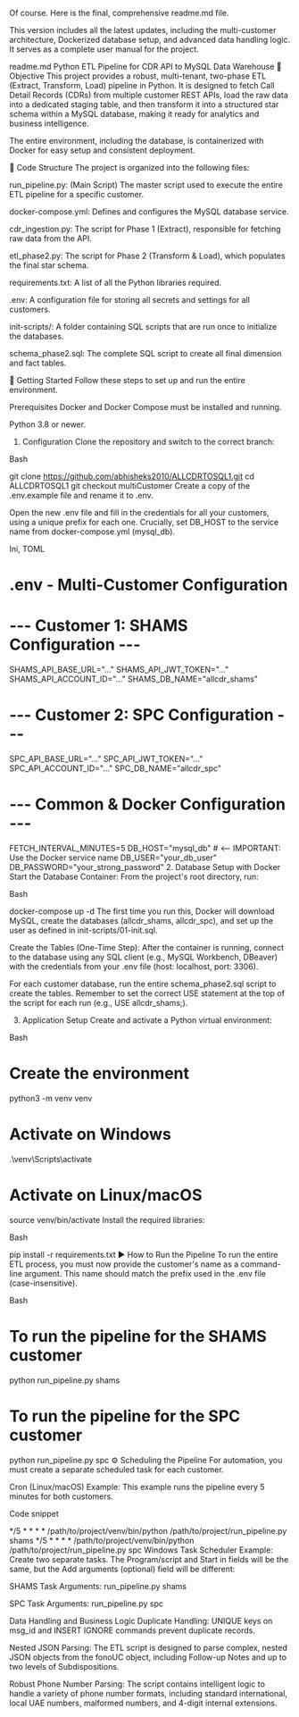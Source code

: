 Of course. Here is the final, comprehensive readme.md file.

This version includes all the latest updates, including the multi-customer architecture, Dockerized database setup, and advanced data handling logic. It serves as a complete user manual for the project.

readme.md
Python ETL Pipeline for CDR API to MySQL Data Warehouse
📝 Objective
This project provides a robust, multi-tenant, two-phase ETL (Extract, Transform, Load) pipeline in Python. It is designed to fetch Call Detail Records (CDRs) from multiple customer REST APIs, load the raw data into a dedicated staging table, and then transform it into a structured star schema within a MySQL database, making it ready for analytics and business intelligence.

The entire environment, including the database, is containerized with Docker for easy setup and consistent deployment.

📂 Code Structure
The project is organized into the following files:

run_pipeline.py: (Main Script) The master script used to execute the entire ETL pipeline for a specific customer.

docker-compose.yml: Defines and configures the MySQL database service.

cdr_ingestion.py: The script for Phase 1 (Extract), responsible for fetching raw data from the API.

etl_phase2.py: The script for Phase 2 (Transform & Load), which populates the final star schema.

requirements.txt: A list of all the Python libraries required.

.env: A configuration file for storing all secrets and settings for all customers.

init-scripts/: A folder containing SQL scripts that are run once to initialize the databases.

schema_phase2.sql: The complete SQL script to create all final dimension and fact tables.

🚀 Getting Started
Follow these steps to set up and run the entire environment.

Prerequisites
Docker and Docker Compose must be installed and running.

Python 3.8 or newer.

1. Configuration
Clone the repository and switch to the correct branch:

Bash

git clone https://github.com/abhisheks2010/ALLCDRTOSQL1.git
cd ALLCDRTOSQL1
git checkout multiCustomer
Create a copy of the .env.example file and rename it to .env.

Open the new .env file and fill in the credentials for all your customers, using a unique prefix for each one. Crucially, set DB_HOST to the service name from docker-compose.yml (mysql_db).

Ini, TOML

# .env - Multi-Customer Configuration

# --- Customer 1: SHAMS Configuration ---
SHAMS_API_BASE_URL="..."
SHAMS_API_JWT_TOKEN="..."
SHAMS_API_ACCOUNT_ID="..."
SHAMS_DB_NAME="allcdr_shams"

# --- Customer 2: SPC Configuration ---
SPC_API_BASE_URL="..."
SPC_API_JWT_TOKEN="..."
SPC_API_ACCOUNT_ID="..."
SPC_DB_NAME="allcdr_spc"

# --- Common & Docker Configuration ---
FETCH_INTERVAL_MINUTES=5
DB_HOST="mysql_db"  # <-- IMPORTANT: Use the Docker service name
DB_USER="your_db_user"
DB_PASSWORD="your_strong_password"
2. Database Setup with Docker
Start the Database Container: From the project's root directory, run:

Bash

docker-compose up -d
The first time you run this, Docker will download MySQL, create the databases (allcdr_shams, allcdr_spc), and set up the user as defined in init-scripts/01-init.sql.

Create the Tables (One-Time Step): After the container is running, connect to the database using any SQL client (e.g., MySQL Workbench, DBeaver) with the credentials from your .env file (host: localhost, port: 3306).

For each customer database, run the entire schema_phase2.sql script to create the tables. Remember to set the correct USE statement at the top of the script for each run (e.g., USE allcdr_shams;).

3. Application Setup
Create and activate a Python virtual environment:

Bash

# Create the environment
python3 -m venv venv

# Activate on Windows
.\venv\Scripts\activate

# Activate on Linux/macOS
source venv/bin/activate
Install the required libraries:

Bash

pip install -r requirements.txt
▶️ How to Run the Pipeline
To run the entire ETL process, you must now provide the customer's name as a command-line argument. This name should match the prefix used in the .env file (case-insensitive).

Bash

# To run the pipeline for the SHAMS customer
python run_pipeline.py shams

# To run the pipeline for the SPC customer
python run_pipeline.py spc
⚙️ Scheduling the Pipeline
For automation, you must create a separate scheduled task for each customer.

Cron (Linux/macOS) Example:
This example runs the pipeline every 5 minutes for both customers.

Code snippet

*/5 * * * * /path/to/project/venv/bin/python /path/to/project/run_pipeline.py shams
*/5 * * * * /path/to/project/venv/bin/python /path/to/project/run_pipeline.py spc
Windows Task Scheduler Example:
Create two separate tasks. The Program/script and Start in fields will be the same, but the Add arguments (optional) field will be different:

SHAMS Task Arguments: run_pipeline.py shams

SPC Task Arguments: run_pipeline.py spc

Data Handling and Business Logic
Duplicate Handling: UNIQUE keys on msg_id and INSERT IGNORE commands prevent duplicate records.

Nested JSON Parsing: The ETL script is designed to parse complex, nested JSON objects from the fonoUC object, including Follow-up Notes and up to two levels of Subdispositions.

Robust Phone Number Parsing: The script contains intelligent logic to handle a variety of phone number formats, including standard international, local UAE numbers, malformed numbers, and 4-digit internal extensions.